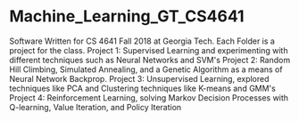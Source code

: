 # Machine_Learning_GT_CS4641
Software Written for CS 4641 Fall 2018 at Georgia Tech.
Each Folder is a project for the class.
Project 1: Supervised Learning and experimenting with different techniques such as Neural Networks and SVM's
Project 2: Random Hill Climbing, Simulated Annealing, and a Genetic Algorithm as a means of Neural Network Backprop.
Project 3: Unsupervised Learning, explored techniques like PCA and Clustering techniques like K-means and GMM's
Project 4: Reinforcement Learning, solving Markov Decision Processes with Q-learning, Value Iteration, and Policy Iteration
